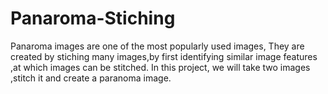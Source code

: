 # Panaroma-Stiching
Panaroma images are one of the most popularly used images, They are created by stiching many images,by first identifying similar image features ,at which images can be stitched. In this project, we will take two images ,stitch it and create a paranoma image.
